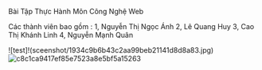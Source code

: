 Bài Tập Thực Hành Môn Công Nghệ Web



Các thành viên bao gồm : 
1, Nguyễn Thị Ngọc Ánh
2, Lê Quang Huy
3, Cao Thị Khánh Linh
4, Nguyễn Mạnh Quân


![test]!(sceenshot/1934c9b6b43c2aa99beb21141d8d8a83.jpg)
![c8c1ca9417ef85e7523a8e5bf5a15263](https://github.com/quancoi2ka3/2024_CSE485_Cong_Nghe_Web/assets/106460115/01bb5991-700c-42da-bd97-345b16a2dd1f)
